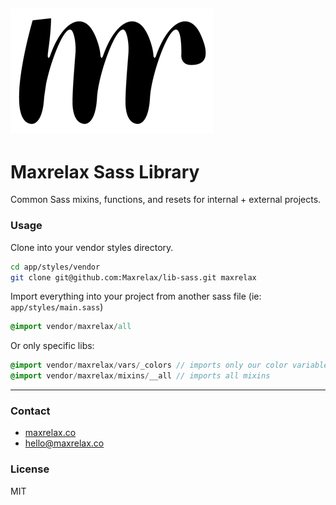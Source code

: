 ![maxrelax-icon]
---

# Maxrelax Sass Library


Common Sass mixins, functions, and resets for internal + external projects.

### Usage

Clone into your vendor styles directory.

```bash
cd app/styles/vendor
git clone git@github.com:Maxrelax/lib-sass.git maxrelax
```

Import everything into your project from another sass file (ie: `app/styles/main.sass`)

```sass
@import vendor/maxrelax/all
```

Or only specific libs:
```sass
@import vendor/maxrelax/vars/_colors // imports only our color variables
@import vendor/maxrelax/mixins/__all // imports all mixins
```
- - -

### Contact

* [maxrelax.co][]
* [hello@maxrelax.co][]

### License

MIT

[maxrelax.co]: http://maxrelax.co "Maxrelax"
[hello@maxrelax.co]: mailto:hello@maxrelax.co "Email hello@maxrelax.co"
[maxrelax-icon]: https://raw.githubusercontent.com/Maxrelax/lib-sass/master/assets/maxrelax-icon.png "Maxrelax - Hey girl, wanna take a nap?"
